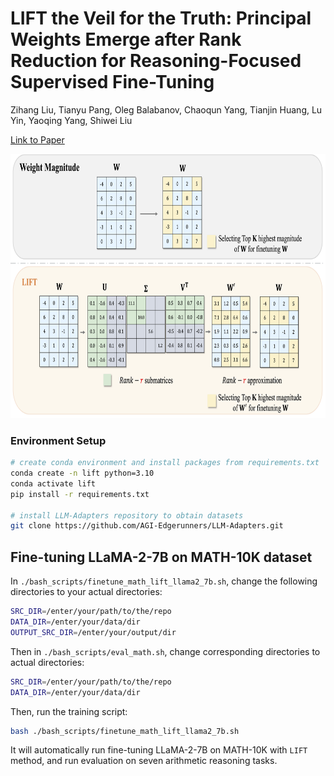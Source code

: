 # LIFT the Veil for the Truth: Principal Weights Emerge after Rank Reduction for Reasoning-Focused Supervised Fine-Tuning

Zihang Liu, Tianyu Pang, Oleg Balabanov, Chaoqun Yang, Tianjin Huang, Lu Yin, Yaoqing Yang, Shiwei Liu

[Link to Paper](https://arxiv.org/abs/2506.00772)

<p align="center">
    <img src="./figures/ICML_LIFT_teaser.png"  width="748.1" height="423.0">
</p>

### Environment Setup
```bash
# create conda environment and install packages from requirements.txt
conda create -n lift python=3.10
conda activate lift
pip install -r requirements.txt

# install LLM-Adapters repository to obtain datasets
git clone https://github.com/AGI-Edgerunners/LLM-Adapters.git
```

## Fine-tuning LLaMA-2-7B on MATH-10K dataset
In ```./bash_scripts/finetune_math_lift_llama2_7b.sh```, change the following directories to your actual directories:
```bash
SRC_DIR=/enter/your/path/to/the/repo
DATA_DIR=/enter/your/data/dir
OUTPUT_SRC_DIR=/enter/your/output/dir
```
Then in ```./bash_scripts/eval_math.sh```, change corresponding directories to actual directories:
```bash
SRC_DIR=/enter/your/path/to/the/repo
DATA_DIR=/enter/your/data/dir
```
Then, run the training script:
```bash
bash ./bash_scripts/finetune_math_lift_llama2_7b.sh
```
It will automatically run fine-tuning LLaMA-2-7B on MATH-10K with `LIFT` method, and run evaluation on seven arithmetic reasoning tasks.